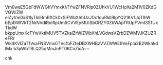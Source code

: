 Vm0weE5GbFdWWGhVYmxKV1YwZFNVRlp0ZUhkVU1WcHpXa2M1V0ZKdGVGWlZW
elZyVm0xS1IyTkliRmRXCk0xSlFWbXhhUzJOc1duRldiRlpYQ21KV1JqTlhW
bEpDWlVkT2NrNVdiRmRpUm5CVVEyMUtSbGRZY0ZkWApTRUpFVmtSS1UxTkdW
bkppUmxKcFYwVktiMUV5TVZkalZrWlZWbXhLVGdwaVZrbDZWMVJKZUZReFRr
Wk4KVlZaT1VsaFNSVmx0TVc1bFZteDBXWHBzVVZWWE9VeFpla3B2WkhkdlMx
b3pWbTBLQ25oMmJnPT0KCnZicA==

chk